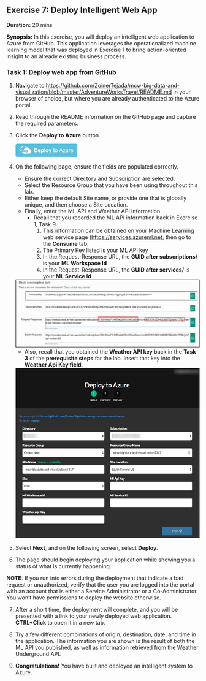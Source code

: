 ## **Exercise 7:** Deploy Intelligent Web App

**Duration:** 20 mins

**Synopsis:** In this exercise, you will deploy an intelligent web application to Azure from GitHub. This application leverages the operationalized machine learning model that was deployed in Exercise 1 to bring action-oriented insight to an already existing business process.

### **Task 1:** Deploy web app from GitHub

1.	Navigate to https://github.com/ZoinerTejada/mcw-big-data-and-visualization/blob/master/AdventureWorksTravel/README.md in your browser of choice, but where you are already authenticated to the Azure portal. 

2.	Read through the README information on the GitHub page and capture the required parameters.

3.	Click the **Deploy to Azure** button. 

    <img src="../images/web_app_deploy_to_azure.jpg" class="block"/>

4.	On the following page, ensure the fields are populated correctly. 
    *	Ensure the correct Directory and Subscription are selected.
    *	Select the Resource Group that you have been using throughout this lab.
    *	Either keep the default Site name, or provide one that is globally unique, and then choose a Site Location.
    *	Finally, enter the ML API and Weather API information. 
        *	Recall that you recorded the ML API information back in Exercise 1, Task 9.
            1.	This information can be obtained on your Machine Learning web service page (https://services.azureml.net, then go to the **Consume** tab.
            2.	The Primary Key listed is your ML API key
            3.	In the Request-Response URL, the **GUID after subscriptions/** is your **ML Workspace Id**
            4.	In the Request-Response URL, the **GUID after services/** is your **ML Service Id**

    <img src="../images/web_app_ml_consumption_info.jpg" class="block"/>

    * Also, recall that you obtained the **Weather API key** back in the **Task 3** of the **prerequisite steps** for the lab. Insert that key into the **Weather Api Key field**. 

    <img src="../images/web_app_insert_weather_api_key.jpg" class="block"/>

5.	Select **Next**, and on the following screen, select **Deploy**.

6.	The page should begin deploying your application while showing you a status of what is currently happening. 

**NOTE:** If you run into errors during the deployment that indicate a bad request or unauthorized, verify that the user you are logged into the portal with an account that is either a Service Administrator or a Co-Administrator. You won’t have permissions to deploy the website otherwise.

7.	After a short time, the deployment will complete, and you will be presented with a link to your newly deployed web application. **CTRL+Click** to open it in a new tab.

8.	Try a few different combinations of origin, destination, date, and time in the application. The information you are shown is the result of both the ML API you published, as well as information retrieved from the Weather Underground API.

9.	**Congratulations!** You have built and deployed an intelligent system to Azure.
